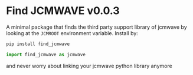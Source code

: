 # Find JCMWAVE v0.0.3
A minimal package that finds the third party support library of jcmwave by looking at the `JCMROOT` environment variable. 
Install by:

```bash
pip install find_jcmwave
```

```python
import find_jcmwave as jcmwave
```

and never worry about linking your jcmwave python library anymore